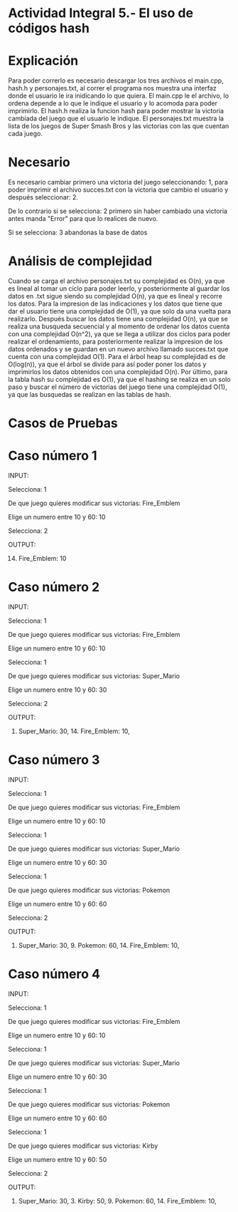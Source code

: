 # Actividad Integral 5.- El uso de códigos hash

# Explicación

Para poder correrlo es necesario descargar los tres archivos el main.cpp, hash.h y personajes.txt, al correr el programa nos muestra una interfaz donde el usuario le ira inidicando lo que quiera. El main.cpp le el archivo, lo ordena depende a lo que le indique el usuario y lo acomoda para poder imprimirlo. El hash.h realiza la funcion hash para poder mostrar la victoria cambiada del juego que el usuario le indique. El personajes.txt muestra la lista de los juegos de Super Smash Bros y las victorias con las que cuentan cada juego.

# Necesario

Es necesario cambiar primero una victoria del juego seleccionando: 1, para poder imprimir el archivo succes.txt con la victoria que cambio el usuario y después seleccionar: 2. 

De lo contrario si se selecciona: 2 primero sin haber cambiado una victoria antes manda "Error" para que lo realices de nuevo.

Si se selecciona: 3 abandonas la base de datos

# Análisis de complejidad

Cuando se carga el archivo personajes.txt su complejidad es O(n), ya que es lineal al tomar un ciclo para poder leerlo, y posteriormente al guardar los datos en .txt sigue siendo su complejidad O(n), ya que es lineal y recorre los datos. Para la impresion de las indicaciones y los datos que tiene que dar el usuario tiene una complejidad de O(1), ya que solo da una vuelta para realizarlo. Después buscar los datos tiene una complejidad O(n), ya que se realiza una busqueda secuencial y al momento de ordenar los datos cuenta con una complejidad O(n^2), ya que se llega a utilizar dos ciclos para poder realizar el ordenamiento, para posteriormente realizar la impresion de los datos ordenados y se guardan en un nuevo archivo llamado succes.txt que cuenta con una complejidad O(1). Para el árbol heap su complejidad es de O(log(n)), ya que el árbol se divide para así poder poner los datos y imprimirlos los datos obtenidos con una complejidad O(n). Por último, para la tabla hash su complejidad es O(1), ya que el hashing se realiza en un solo paso y buscar el número de victorias del juego tiene una complejidad O(1), ya que las busquedas se realizan en las tablas de hash.


# Casos de Pruebas

# Caso número 1

INPUT:

Selecciona: 1 

De que juego quieres modificar sus victorias: Fire_Emblem

Elige un numero entre 10 y 60: 10

Selecciona: 2

OUTPUT:

14. Fire_Emblem: 10


# Caso número 2

INPUT:

Selecciona: 1 

De que juego quieres modificar sus victorias: Fire_Emblem

Elige un numero entre 10 y 60: 10

Selecciona: 1 

De que juego quieres modificar sus victorias: Super_Mario

Elige un numero entre 10 y 60: 30

Selecciona: 2

OUTPUT:

1. Super_Mario: 30, 14. Fire_Emblem: 10, 

# Caso número 3

INPUT:

Selecciona: 1 

De que juego quieres modificar sus victorias: Fire_Emblem

Elige un numero entre 10 y 60: 10

Selecciona: 1 

De que juego quieres modificar sus victorias: Super_Mario

Elige un numero entre 10 y 60: 30

Selecciona: 1 

De que juego quieres modificar sus victorias: Pokemon

Elige un numero entre 10 y 60: 60

Selecciona: 2

OUTPUT:

1. Super_Mario: 30, 9. Pokemon: 60, 14. Fire_Emblem: 10, 

# Caso número 4

INPUT:

Selecciona: 1 

De que juego quieres modificar sus victorias: Fire_Emblem

Elige un numero entre 10 y 60: 10

Selecciona: 1 

De que juego quieres modificar sus victorias: Super_Mario

Elige un numero entre 10 y 60: 30

Selecciona: 1 

De que juego quieres modificar sus victorias: Pokemon

Elige un numero entre 10 y 60: 60

Selecciona: 1 

De que juego quieres modificar sus victorias: Kirby

Elige un numero entre 10 y 60: 50

Selecciona: 2

OUTPUT:

1. Super_Mario: 30, 3. Kirby: 50, 9. Pokemon: 60, 14. Fire_Emblem: 10,

